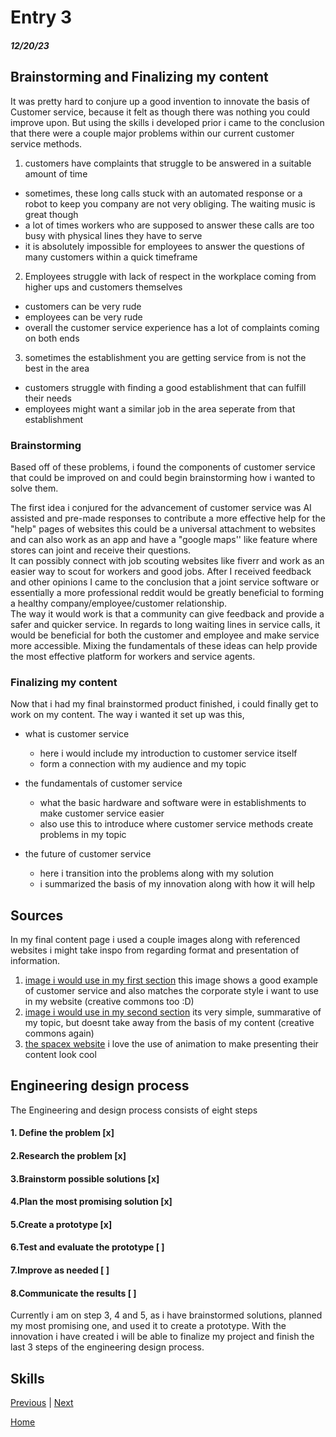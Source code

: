 # Entry 3
##### 12/20/23 

## Brainstorming and Finalizing my content 

It was pretty hard to conjure up a good invention to innovate the basis of Customer service, because it felt as though there was nothing you could improve upon. But using the skills i developed prior i came to the conclusion that there were a couple major problems within our current customer service methods. 

1. customers have complaints that struggle to be answered in a suitable amount of time
- sometimes, these long calls stuck with an automated response or a robot to keep you company are not very obliging. The waiting music is great though
- a lot of times workers who are supposed to answer these calls are too busy with physical lines they have to serve
- it is absolutely impossible for employees to answer the questions of many customers within a quick timeframe

2. Employees struggle with lack of respect in the workplace coming from higher ups and customers themselves
- customers can be very rude
- employees can be very rude
- overall the customer service experience has a lot of complaints coming on both ends

3. sometimes the establishment you are getting service from is not the best in the area
- customers struggle with finding a good establishment that can fulfill their needs
- employees might want a similar job in the area seperate from that establishment

### Brainstorming 

Based off of these problems, i found the components of customer service that could be improved on and could begin brainstorming how i wanted to solve them. 

The first idea i conjured for the advancement of customer service was AI assisted and pre-made responses to contribute a more effective help for the "help" pages of websites this could  be a universal attachment to websites and can also work as an app and have a "google maps'' like feature where stores can joint and receive their questions.  
It can possibly connect with job scouting websites like fiverr and work as an easier way to scout for workers and good jobs. After I received feedback and other opinions I came to the conclusion that a joint service software or essentially a more professional reddit would be greatly beneficial to forming a healthy company/employee/customer relationship.   
The way it would work is that a community can give feedback and provide a safer and quicker service. In regards to long waiting lines in service calls, it would be beneficial for both the customer and employee and make service more accessible. Mixing the fundamentals of these ideas can help provide the most effective platform for workers and service agents. 

### Finalizing my content 

Now that i had my final brainstormed product finished, i could finally get to work on my content. The way i wanted it set up was this, 

- what is customer service
  - here i would include my introduction to customer service itself
  - form a connection with my audience and my topic
 
- the fundamentals of customer service
  - what the basic hardware and software were in establishments to make customer service easier
  - also use this to introduce where customer service methods create problems in my topic
 
- the future of customer service
  - here i transition into the problems along with my solution
  - i summarized the basis of my innovation along with how it will help

 ## Sources 

 In my final content page i used a couple images along with referenced websites i might take inspo from regarding format and presentation of information. 

1. [image i would use in my first section](https://www.google.com/imgres?imgurl=https%3A%2F%2Fblog.glia.com%2Fwp-content%2Fuploads%2F2018%2F10%2FBlog-TheScienceArtofCustomerService.png&tbnid=CpTw26du2qCGgM&vet=12ahUKEwjC4Z6B0pGDAxW6GGIAHRaACzcQMygCegQIARBS..i&imgrefurl=https%3A%2F%2Fblog.glia.com%2Fthe-art-of-customer-service%2F&docid=SUTR6L3mkyq3YM&w=850&h=513&q=customer%20service%20images%20corporate%20art&safe=active&ved=2ahUKEwjC4Z6B0pGDAxW6GGIAHRaACzcQMygCegQIARBS) this image shows a good example of customer service and also matches the corporate style i want to use in my website (creative commons too :D)
2. [image i would use in my second section](https://www.google.com/url?sa=i&url=https%3A%2F%2Fpxhere.com%2Fen%2Fphoto%2F1452813&psig=AOvVaw2mTz-fUmiZw2c6YOQXWXFO&ust=1702736645364000&source=images&cd=vfe&opi=89978449&ved=0CBAQjRxqFwoTCPikwsLSkYMDFQAAAAAdAAAAABAQ) its very simple, summarative of my topic, but doesnt take away from the basis of my content (creative commons again) 
3. [the spacex website](https://www.spacex.com/) i love the use of animation to make presenting their content look cool

## Engineering design process 

The Engineering and design process consists of eight steps 

#### 1. Define the problem [x]
   
#### 2.Research the problem [x]

#### 3.Brainstorm possible solutions [x]

#### 4.Plan the most promising solution [x]

#### 5.Create a prototype [x]

#### 6.Test and evaluate the prototype [ ] 

#### 7.Improve as needed [ ]

#### 8.Communicate the results [ ]

Currently i am on step 3, 4 and 5, as i have brainstormed solutions, planned my most promising one, and used it to create a prototype. With the innovation i have created i will be able to finalize my project and finish the last 3 steps of the engineering design process. 

## Skills 






[Previous](entry02.md) | [Next](entry04.md)

[Home](../README.md)
